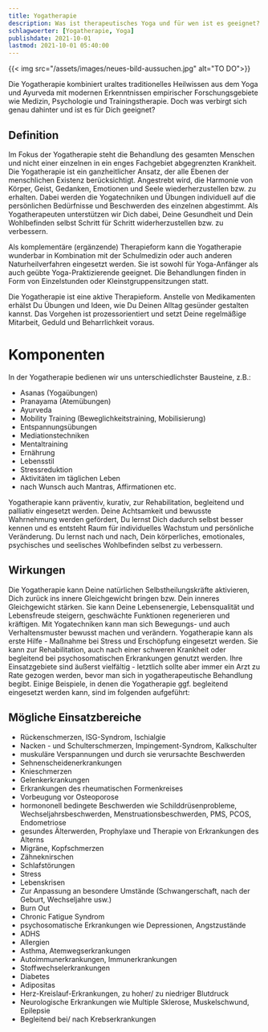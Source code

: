 ```yaml
---
title: Yogatherapie
description: Was ist therapeutisches Yoga und für wen ist es geeignet?
schlagwoerter: [Yogatherapie, Yoga]
publishdate: 2021-10-01
lastmod: 2021-10-01 05:40:00
---
```


{{< img src="/assets/images/neues-bild-aussuchen.jpg" alt="TO DO">}}

Die Yogatherapie kombiniert uraltes traditionelles Heilwissen aus dem Yoga und Ayurveda mit modernen Erkenntnissen empirischer Forschungsgebiete wie Medizin, Psychologie und Trainingstherapie. Doch was verbirgt sich genau dahinter und ist es für Dich geeignet?

## Definition

Im Fokus der Yogatherapie steht die Behandlung des gesamten Menschen und nicht einer einzelnen in ein enges Fachgebiet abgegrenzten Krankheit. Die Yogatherapie ist ein ganzheitlicher Ansatz, der alle Ebenen der menschlichen Existenz berücksichtigt. Angestrebt wird, die Harmonie von Körper, Geist, Gedanken, Emotionen und Seele wiederherzustellen bzw. zu erhalten. Dabei werden die Yogatechniken und Übungen individuell auf die persönlichen Bedürfnisse und Beschwerden des einzelnen abgestimmt. Als Yogatherapeuten unterstützen wir Dich dabei, Deine Gesundheit und Dein Wohlbefinden selbst Schritt für Schritt widerherzustellen bzw. zu verbessern.

Als komplementäre (ergänzende) Therapieform kann die Yogatherapie wunderbar in Kombination mit der Schulmedizin oder auch anderen Naturheilverfahren eingesetzt werden. Sie ist sowohl für Yoga-Anfänger als auch geübte Yoga-Praktizierende geeignet. Die Behandlungen finden in Form von Einzelstunden oder Kleinstgruppensitzungen statt. 

Die Yogatherapie ist eine aktive Therapieform. Anstelle von Medikamenten erhälst Du Übungen und Ideen, wie Du Deinen Alltag gesünder gestalten kannst. Das Vorgehen ist prozessorientiert und setzt Deine regelmäßige Mitarbeit, Geduld und Beharrlichkeit voraus. 

# Komponenten

In der Yogatherapie bedienen wir uns unterschiedlichster Bausteine, z.B.:
- Asanas (Yogaübungen)
- Pranayama (Atemübungen)
- Ayurveda
- Mobility Training (Beweglichkeitstraining, Mobilisierung)
- Entspannungsübungen
- Mediationstechniken
- Mentaltraining
- Ernährung
- Lebensstil
- Stressreduktion
- Aktivitäten im täglichen Leben
- nach Wunsch auch Mantras, Affirmationen etc.

Yogatherapie kann präventiv, kurativ, zur Rehabilitation, begleitend und palliativ eingesetzt werden. Deine Achtsamkeit und bewusste Wahrnehmung werden gefördert, Du lernst Dich dadurch selbst besser kennen und es entsteht Raum für individuelles Wachstum und persönliche Veränderung. Du lernst nach und nach, Dein körperliches, emotionales, psychisches und seelisches Wohlbefinden selbst zu verbessern. 


## Wirkungen

Die Yogatherapie kann Deine natürlichen Selbstheilungskräfte aktivieren, Dich zurück ins innere Gleichgewicht bringen bzw. Dein inneres Gleichgewicht stärken. Sie kann Deine Lebensenergie, Lebensqualität und Lebensfreude steigern, geschwächte Funktionen regenerieren und kräftigen.  Mit Yogatechniken kann man sich Bewegungs- und auch Verhaltensmuster bewusst machen und verändern. Yogatherapie kann als erste Hilfe - Maßnahme bei Stress und Erschöpfung eingesetzt werden. Sie kann zur Rehabilitation, auch nach einer schweren Krankheit oder begleitend bei psychosomatischen Erkrankungen genutzt werden. Ihre Einsatzgebiete sind äußerst vielfältig - letztlich sollte aber immer ein Arzt zu Rate gezogen werden, bevor man sich in yogatherapeutische Behandlung begibt. Einige Beispiele, in denen die Yogatherapie ggf. begleitend eingesetzt werden kann, sind im folgenden aufgeführt:


## Mögliche Einsatzbereiche

- Rückenschmerzen, ISG-Syndrom, Ischialgie
- Nacken - und Schulterschmerzen, Impingement-Syndrom, Kalkschulter
- muskuläre Verspannungen und durch sie verursachte Beschwerden
- Sehnenscheidenerkrankungen
- Knieschmerzen
- Gelenkerkrankungen
- Erkrankungen des rheumatischen Formenkreises
- Vorbeugung vor Osteoporose
- hormononell bedingete Beschwerden wie Schilddrüsenprobleme, Wechseljahrsbeschwerden, Menstruationsbeschwerden, PMS, PCOS, Endometriose
- gesundes Älterwerden, Prophylaxe und Therapie von Erkrankungen des Alterns
- Migräne, Kopfschmerzen
- Zähneknirschen
- Schlafstörungen
- Stress
- Lebenskrisen
- Zur Anpassung an besondere Umstände (Schwangerschaft, nach der Geburt, Wechseljahre usw.)
- Burn Out
- Chronic Fatigue Syndrom
- psychosomatische Erkrankungen wie Depressionen, Angstzustände
- ADHS
- Allergien
- Asthma, Atemwegserkrankungen
- Autoimmunerkrankungen, Immunerkrankungen
- Stoffwechselerkrankungen
- Diabetes
- Adipositas
- Herz-Kreislauf-Erkrankungen, zu hoher/ zu niedriger Blutdruck
- Neurologische Erkrankungen wie Multiple Sklerose, Muskelschwund, Epilepsie
- Begleitend bei/ nach Krebserkrankungen